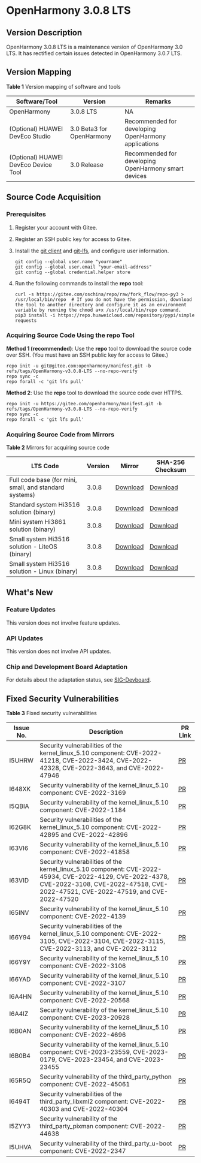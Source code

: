 # OpenHarmony 3.0.8 LTS


## Version Description

OpenHarmony 3.0.8 LTS is a maintenance version of OpenHarmony 3.0 LTS. It has rectified certain issues detected in OpenHarmony 3.0.7 LTS.


## Version Mapping

  **Table 1** Version mapping of software and tools

| Software/Tool| Version| Remarks|
| -------- | -------- | -------- |
| OpenHarmony | 3.0.8 LTS | NA |
| (Optional) HUAWEI DevEco Studio| 3.0 Beta3 for OpenHarmony | Recommended for developing OpenHarmony applications|
| (Optional) HUAWEI DevEco Device Tool| 3.0 Release | Recommended for developing OpenHarmony smart devices|


## Source Code Acquisition


### Prerequisites

1. Register your account with Gitee.

2. Register an SSH public key for access to Gitee.

3. Install the [git client](https://git-scm.com/book/en/v2/Getting-Started-Installing-Git) and [git-lfs](https://gitee.com/vcs-all-in-one/git-lfs?_from=gitee_search#downloading), and configure user information.
   
   ```
   git config --global user.name "yourname"
   git config --global user.email "your-email-address"
   git config --global credential.helper store
   ```

4. Run the following commands to install the **repo** tool:
   
   ```
   curl -s https://gitee.com/oschina/repo/raw/fork_flow/repo-py3 > /usr/local/bin/repo  # If you do not have the permission, download the tool to another directory and configure it as an environment variable by running the chmod a+x /usr/local/bin/repo command.
   pip3 install -i https://repo.huaweicloud.com/repository/pypi/simple requests
   ```


### Acquiring Source Code Using the repo Tool

**Method 1 (recommended)**: Use the **repo** tool to download the source code over SSH. (You must have an SSH public key for access to Gitee.)


```
repo init -u git@gitee.com:openharmony/manifest.git -b refs/tags/OpenHarmony-v3.0.8-LTS --no-repo-verify
repo sync -c
repo forall -c 'git lfs pull'
```

**Method 2**: Use the **repo** tool to download the source code over HTTPS.


```
repo init -u https://gitee.com/openharmony/manifest.git -b refs/tags/OpenHarmony-v3.0.8-LTS --no-repo-verify
repo sync -c
repo forall -c 'git lfs pull'
```


### Acquiring Source Code from Mirrors

  **Table 2** Mirrors for acquiring source code

| LTS Code| Version| Mirror| SHA-256 Checksum|
| -------- | -------- | -------- | -------- |
| Full code base (for mini, small, and standard systems)| 3.0.8 | [Download](https://mirrors.huaweicloud.com/harmonyos/os/3.0.8/code-v3.0.8-LTS.tar.gz)| [Download](https://mirrors.huaweicloud.com/harmonyos/os/3.0.8/code-v3.0.8-LTS.tar.gz.sha256) |
| Standard system Hi3516 solution (binary)| 3.0.8 | [Download](https://mirrors.huaweicloud.com/harmonyos/os/3.0.8/standard.tar.gz) | [Download](https://mirrors.huaweicloud.com/harmonyos/os/3.0.8/standard.tar.gz.sha256) |
| Mini system Hi3861 solution (binary)| 3.0.8 | [Download](https://mirrors.huaweicloud.com/harmonyos/os/3.0.8/hispark_pegasus.tar.gz) | [Download](https://mirrors.huaweicloud.com/harmonyos/os/3.0.8/hispark_pegasus.tar.gz.sha256) |
| Small system Hi3516 solution - LiteOS (binary)| 3.0.8 | [Download](https://mirrors.huaweicloud.com/harmonyos/os/3.0.8/hispark_taurus.tar.gz) | [Download](https://mirrors.huaweicloud.com/harmonyos/os/3.0.8/hispark_taurus.tar.gz.sha256) |
| Small system Hi3516 solution - Linux (binary)| 3.0.8 | [Download](https://mirrors.huaweicloud.com/harmonyos/os/3.0.8/hispark_taurus_linux.tar.gz) | [Download](https://mirrors.huaweicloud.com/harmonyos/os/3.0.8/hispark_taurus_linux.tar.gz.sha256) |


## What's New


### Feature Updates

This version does not involve feature updates.


### API Updates

This version does not involve API updates.


### Chip and Development Board Adaptation

For details about the adaptation status, see [SIG-Devboard](https://gitee.com/openharmony/community/blob/master/sig/sig-devboard/sig_devboard.md).


## Fixed Security Vulnerabilities

  **Table 3** Fixed security vulnerabilities

| Issue No.| Description| PR Link|
| -------- | -------- | -------- |
| I5UHRW | Security vulnerabilities of the kernel_linux_5.10 component: CVE-2022-41218, CVE-2022-3424, CVE-2022-42328, CVE-2022-3643, and CVE-2022-47946| [PR](https://gitee.com/openharmony/kernel_linux_5.10/pulls/647) |
| I648XK | Security vulnerability of the kernel_linux_5.10 component: CVE-2022-3169| [PR](https://gitee.com/openharmony/kernel_linux_5.10/pulls/561) |
| I5QBIA    | Security vulnerability of the kernel_linux_5.10 component: CVE-2022-1184          | [PR](https://gitee.com/openharmony/kernel_linux_5.10/pulls/475) |
| I62G8K | Security vulnerabilities of the kernel_linux_5.10 component: CVE-2022-42895 and CVE-2022-42896| [PR](https://gitee.com/openharmony/kernel_linux_5.10/pulls/545) |
| I63VI6 | Security vulnerability of the kernel_linux_5.10 component: CVE-2022-41858| [PR](https://gitee.com/openharmony/kernel_linux_5.10/pulls/570) |
| I63VID    | Security vulnerabilities of the kernel_linux_5.10 component: CVE-2022-45934, CVE-2022-4129, CVE-2022-4378, CVE-2022-3108, CVE-2022-47518, CVE-2022-47521, CVE-2022-47519, and CVE-2022-47520| [PR](https://gitee.com/openharmony/kernel_linux_5.10/pulls/587) |
| I65INV    | Security vulnerability of the kernel_linux_5.10 component: CVE-2022-4139          | [PR](https://gitee.com/openharmony/kernel_linux_5.10/pulls/568) |
| I66Y94    | Security vulnerabilities of the kernel_linux_5.10 component: CVE-2022-3105, CVE-2022-3104, CVE-2022-3115, CVE-2022-3113, and CVE-2022-3112 | [PR](https://gitee.com/openharmony/kernel_linux_5.10/pulls/580) |
| I66Y9Y    | Security vulnerability of the kernel_linux_5.10 component: CVE-2022-3106          | [PR](https://gitee.com/openharmony/kernel_linux_5.10/pulls/593) |
| I66YAD    | Security vulnerability of the kernel_linux_5.10 component: CVE-2022-3107          | [PR](https://gitee.com/openharmony/kernel_linux_5.10/pulls/591) |
| I6A4HN | Security vulnerability of the kernel_linux_5.10 component: CVE-2022-20568| [PR](https://gitee.com/openharmony/kernel_linux_5.10/pulls/630) |
| I6A4IZ | Security vulnerability of the kernel_linux_5.10 component: CVE-2023-20928| [PR](https://gitee.com/openharmony/kernel_linux_5.10/pulls/654) |
| I6B0AN | Security vulnerability of the kernel_linux_5.10 component: CVE-2022-4696| [PR](https://gitee.com/openharmony/kernel_linux_5.10/pulls/664) |
| I6B0B4 | Security vulnerability of the kernel_linux_5.10 component: CVE-2023-23559, CVE-2023-0179, CVE-2023-23454, and CVE-2023-23455| [PR](https://gitee.com/openharmony/kernel_linux_5.10/pulls/662) |
| I65R5Q | Security vulnerability of the third_party_python component: CVE-2022-45061| [PR](https://gitee.com/openharmony/third_party_python/pulls/40) |
| I6494T | Security vulnerabilities of the third_party_libxml2 component: CVE-2022-40303 and CVE-2022-40304| [PR](https://gitee.com/openharmony/third_party_libxml2/pulls/32) |
| I5ZYY3 | Security vulnerability of the third_party_pixman component: CVE-2022-44638| [PR](https://gitee.com/openharmony/third_party_pixman/pulls/12) |
| I5UHVA | Security vulnerability of the third_party_u-boot component: CVE-2022-2347| [PR](https://gitee.com/openharmony/third_party_u-boot/pulls/63) |
